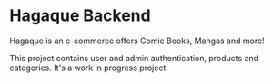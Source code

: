 # Hagaque Backend

Hagaque is an e-commerce offers Comic Books, Mangas and more!

This project contains user and admin authentication, products and categories. It's a work in progress project.
